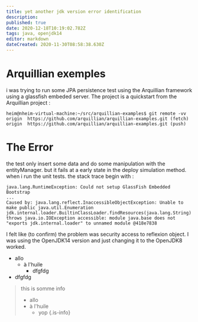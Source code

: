 ```yaml
---
title: yet another jdk version error identification
description: 
published: true
date: 2020-12-18T10:19:02.782Z
tags: java, openjdk14
editor: markdown
dateCreated: 2020-11-30T08:58:38.630Z
---
```


# Arquillian exemples
i was trying to run some JPA persistence test using the Arquillian framework using a glassfish embeded server.
The project is a quickstart from the Arquillian project :
````
heim@nheim-virtual-machine:~/src/arquillian-examples$ git remote -vv
origin	https://github.com/arquillian/arquillian-examples.git (fetch)
origin	https://github.com/arquillian/arquillian-examples.git (push)
````
# The Error
the test only insert some data and do some manipulation with the entityManager. but it fails at a early state in the deploy simulation method. when i run the unit tests. the stack trace begin with  :
````
java.lang.RuntimeException: Could not setup GlassFish Embedded Bootstrap
...
Caused by: java.lang.reflect.InaccessibleObjectException: Unable to make public java.util.Enumeration jdk.internal.loader.BuiltinClassLoader.findResources(java.lang.String) throws java.io.IOException accessible: module java.base does not "exports jdk.internal.loader" to unnamed module @418e7838
````

I felt like (to confirm) the problem was security access to reflexion object.
I was using the OpenJDK14 version and just changing it to the OpenJDK8 worked.


- allo
	- à l'huile
		- dfgfdg
- dfgfdg

  

>
> this is somme info
> - allo
>  - à l'huile
>    - yop
{.is-info}


